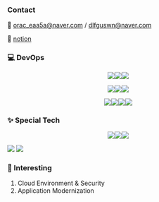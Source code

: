 ### Contact
📧 orac_eaa5a@naver.com / dlfguswn@naver.com

📘 [notion](https://tricky-holly-b02.notion.site/8ffe439bc34a4b1eb64fbe763dd931c4?v=e0187d38283c4ba8bdf532ff11b8b556)


### 💻 DevOps
<p align="center">
<img src="https://img.shields.io/badge/python-3776AB?style=for-the-badge&logo=python&logoColor=white"><img src="https://img.shields.io/badge/javascript-F7DF1E?style=for-the-badge&logo=javascript&logoColor=white"><img src="https://img.shields.io/badge/c++-00599C?style=for-the-badge&logo=c++&logoColor=white">
</p>
<p align="center">
<img src="https://img.shields.io/badge/django-092E20?style=for-the-badge&logo=django&logoColor=white"><img src="https://img.shields.io/badge/orm-092E20?style=for-the-badge&logo=django&logoColor=white"><img src="https://img.shields.io/badge/vue-4FC08D?style=for-the-badge&logo=vue&logoColor=white">
</p>
<p align="center">
<img src="https://img.shields.io/badge/aws-232F3E?style=for-the-badge&logo=aws&logoColor=white"><img src="https://img.shields.io/badge/dynamodb-4053D6?style=for-the-badge&logo=dynamodb&logoColor=white"><img src="https://img.shields.io/badge/mysql-4479A1?style=for-the-badge&logo=mysql&logoColor=white"><img src="https://img.shields.io/badge/cloudformation-569A31?style=for-the-badge&logo=aws&logoColor=white">
</p>

### ✨ Special Tech
<p align="center">
<img src="https://img.shields.io/badge/reverse engineering-F02E65?style=for-the-badge"><img src="https://img.shields.io/badge/Incidence Response-000000?style=for-the-badge"><img src="https://img.shields.io/badge/Malware Analysis-FF0000?style=for-the-badge">
</p>
<img src="https://github-readme-stats.vercel.app/api/top-langs/?username=orca-eaa5a&layout=compact">
<img src="https://github-readme-stats.vercel.app/api?username=orca-eaa5a&show_icons=true">

### 🌱 Interesting
1. Cloud Environment & Security
2. Application Modernization
